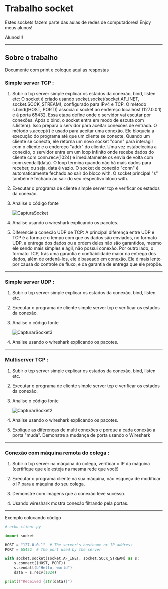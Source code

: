# Trabalho socket

Estes sockets fazem parte das aulas de redes de computadores!
Enjoy meus alunos!

Alunos!!!
***
## Sobre o trabalho

Documente com print e coloque aqui as respostas

### Simple server TCP :

1) Subir o tcp server simple explicar os estados da conexão, bind, listen etc: 
O socket é criado usando socket.socket(socket.AF_INET, socket.SOCK_STREAM), configurado para IPv4 e TCP. O método s.bind((HOST, PORT)) associa o socket ao endereço localhost (127.0.0.1) e à porta 65432. Essa etapa define onde o servidor vai escutar por conexões.
Após o bind, o socket entra em modo de escuta com s.listen(). Isso prepara o servidor para aceitar conexões de entrada. O método s.accept() é usado para aceitar uma conexão. Ele bloqueia a execução do programa até que um cliente se conecte. Quando um cliente se conecta, ele retorna um novo socket "conn" para interagir com o cliente e o endereço "addr" do cliente.
Uma vez estabelecida a conexão, o servidor entra em um loop infinito onde recebe dados do cliente com conn.recv(1024) e imediatamente os envia de volta com conn.sendall(data). O loop termina quando não há mais dados para receber, ou seja, data é vazio. O socket de conexão "conn" é automaticamente fechado ao sair do bloco with. O socket principal "s" também é fechado ao sair do seu respectivo bloco with.

3) Executar o programa de cliente simple server tcp e verificar os estados da conexão.

4) Analise o código fonte

   ![CapturaSocket](https://github.com/felipengeletrica/Fundatec-2024-Aula-Socket/assets/128739261/ba7a9ce7-a9cf-4153-94c4-113111b8e957)



6) Analise usando o wireshark explicando os pacotes.

7) Diferencie a conexão UDP de TCP:
A principal diferença entre UDP e TCP é a forma e o tempo com que os dados são enviados,
no formato UDP, a entrega dos dados ou a ordem deles não são garantidos, mesmo ele
sendo mais simples e ágil, não possui conexão. Por outro lado, o formato TCP, trás uma
garantia e confiabilidade maior na entrega dos dados, além de ordená-los, ele é baseado em
conexão. Ele é mais lento por causa do controle de fluxo, e da garantia de entrega que ele
propõe.
***

### Simple server UDP :

1) Subir o tcp server simple explicar os estados da conexão, bind, listen etc.

2) Executar o programa de cliente simple server tcp e verificar os estados da conexão.

3) Analise o código fonte

   ![CapturarSocket3](https://github.com/felipengeletrica/Fundatec-2024-Aula-Socket/assets/128739261/bc2a8c7e-2f57-4631-b2e2-1cb57ef813e1)


5) Analise usando o wireshark explicando os pacotes.

***

### Multiserver TCP :

1) Subir o tcp server simple explicar os estados da conexão, bind, listen etc.

2) Executar o programa de cliente simple server tcp e verificar os estados da conexão.

3) Analise o código fonte

   ![CapturarSocket2](https://github.com/felipengeletrica/Fundatec-2024-Aula-Socket/assets/128739261/3ff8896a-8765-4a04-820b-8abec47c8da4)


5) Analise usando o wireshark explicando os pacotes.

6) Explique as diferenças de multi conexões e porque a cada conexão a porta "muda". Demonstre a mudança de porta usando o Wireshark

***
### Conexão com máquina remota do colega :

1) Subir o tcp server na máquina do colega, verificar o IP da máquina (certifique que ele esteja na mesma rede que você)

2) Executar o programa cliente na sua máquina, não esqueça de modificar o IP para a máquina do seu colega.

3) Demonstre com imagens que a conexão teve sucesso.

4) Usando wireshark mostra conexão filtrando pela portas.

***
Exemplo colocando código

```python
# echo-client.py

import socket

HOST = "127.0.0.1"  # The server's hostname or IP address
PORT = 65432  # The port used by the server

with socket.socket(socket.AF_INET, socket.SOCK_STREAM) as s:
    s.connect((HOST, PORT))
    s.sendall(b"Hello, world")
    data = s.recv(1024)

print(f"Received {str(data)}")
```



